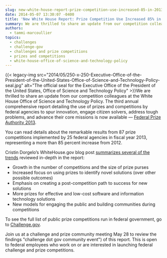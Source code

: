```yaml
---
slug: new-white-house-report-prize-competition-use-increased-85-in-2013
date: 2014-05-07 13:30:07 -0400
title: 'New White House Report: Prize Competition Use Increased 85% in 2013'
summary: We are thrilled to share an update from our competition colleagues at the White House Office of Science and Technology Policy. The third annual comprehensive report detailing the use of prizes and
authors:
  - tammi-marcoullier
topics:
  - challenges
  - challenge-gov
  - challenges and prize competitions
  - prizes and competitions
  - white-house-office-of-science-and-technology-policy
---
```


{{< legacy-img src="2014/05/250-x-250-Executive-Office-of-the-President-of-the-United-States-Office-of-Science-and-Technology-Policy-seal.jpg" alt="The official seal for the Executive Office of the President of the United States, Office of Science and Technology Policy" >}}We are thrilled to share an update from our competition colleagues at the White House Office of Science and Technology Policy. The third annual comprehensive report detailing the use of prizes and competitions by federal agencies to spur innovation, engage citizen solvers, address tough problems, and advance their core missions is now available &#8212; [Federal Prize Authority 2013](http://www.whitehouse.gov/sites/default/files/microsites/ostp/competes_prizesreport_fy13_final.pdf "prize authority progress report 2013").

You can read details about the remarkable results from 87 prize competitions implemented by 25 federal agencies in fiscal year 2013, representing a more than 85 percent increase from 2012.

Cristin Dorgelo&#8217;s WhiteHouse.gov blog post [summarizes several of the trends](http://www.whitehouse.gov/blog/2014/05/07/using-prizes-engage-citizen-solvers-progress-report "white house blog on 2013 competition report") reviewed in-depth in the report:

  * Growth in the number of competitions and the size of prize purses
  * Increased focus on using prizes to identify novel solutions (over other possible outcomes)
  * Emphasis on creating a post-competition path to success for new solutions
  * More prizes for effective and low-cost software and information technology solutions
  * New models for engaging the public and building communities during competitions

To see the full list of public prize competitions run in federal government, go to [Challenge.gov](https://challenge.gov/).

Join us at a challenge and prize community meeting May 28 to review the findings "challenge dot gov community event") of this report. This is open to federal employees who work on or are interested in launching federal challenge and prize competitions.
